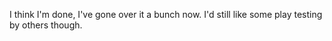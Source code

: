 I think I'm done, I've gone over it a bunch now.
I'd still like some play testing by others though.
